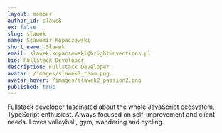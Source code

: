 ```yaml
---
layout: member
author_id: slawek
ex: false
slug: slawek
name: Sławomir Kopaczewski
short_name: Sławek
email: slawek.kopaczewski@brightinventions.pl
bio: Fullstack Developer
description: Fullstack Developer
avatar: /images/slawek2_team.png
avatar_hover: /images/sławek2_passion2.png
published: true
---
```

Fullstack developer fascinated about the whole JavaScript ecosystem. TypeScript enthusiast. Always focused on self-improvement and client needs. Loves volleyball, gym, wandering and cycling.

